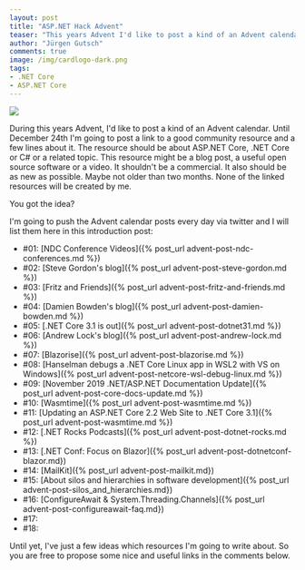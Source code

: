 ```yaml
---
layout: post
title: "ASP.NET Hack Advent"
teaser: "This years Advent I'd like to post a kind of an Advent calendar. Until December 24th I'm going to post a link to a good community resource and a few lines about it."
author: "Jürgen Gutsch"
comments: true
image: /img/cardlogo-dark.png
tags: 
- .NET Core
- ASP.NET Core
---
```


![]({{site.baseurl}}/img/advent/advent.jpg)

During this years Advent, I'd like to post a kind of an Advent calendar. Until December 24th I'm going to post a link to a good community resource and a few lines about it. The resource should be about ASP.NET Core, .NET Core or C# or a related topic. This resource might be a blog post, a useful open source software or a video. It shouldn't be a commercial. It also should be as new as possible. Maybe not older than two months. None of the linked resources will be created by me.

You got the idea?

I'm going to push the Advent calendar posts every day via twitter and I will list them here in this introduction post:

- #01: [NDC Conference Videos]({% post_url advent-post-ndc-conferences.md %})
- #02: [Steve Gordon's blog]({% post_url advent-post-steve-gordon.md %})
- #03: [Fritz and Friends]({% post_url advent-post-fritz-and-friends.md %})
- #04: [Damien Bowden's blog]({% post_url advent-post-damien-bowden.md %})
- #05: [.NET Core 3.1 is out]({% post_url advent-post-dotnet31.md %})
- #06: [Andrew Lock's blog]({% post_url advent-post-andrew-lock.md %})
- #07: [Blazorise]({% post_url advent-post-blazorise.md %})
- #08: [Hanselman debugs a .NET Core Linux app in WSL2 with VS on Windows]({% post_url advent-post-netcore-wsl-debug-linux.md %})
- #09: [November 2019 .NET/ASP.NET Documentation Update]({% post_url advent-post-core-docs-update.md %})
- #10: [Wasmtime]({% post_url advent-post-wasmtime.md %})
- #11: [Updating an ASP.NET Core 2.2 Web Site to .NET Core 3.1]({% post_url advent-post-wasmtime.md %})
- #12: [.NET Rocks Podcasts]({% post_url advent-post-dotnet-rocks.md %}) 
- #13: [.NET Conf: Focus on Blazor]({% post_url advent-post-dotnetconf-blazor.md})
- #14: [MailKit]({% post_url advent-post-mailkit.md})
- #15: [About silos and hierarchies in software development]({% post_url advent-post-silos_and_hierarchies.md})
- #16: [ConfigureAwait & System.Threading.Channels]({% post_url advent-post-configureawait-faq.md})
- #17:
- #18:

Until yet, I've just a few ideas which resources I'm going to write about. So you are free to propose some nice and useful links in the comments below. 
